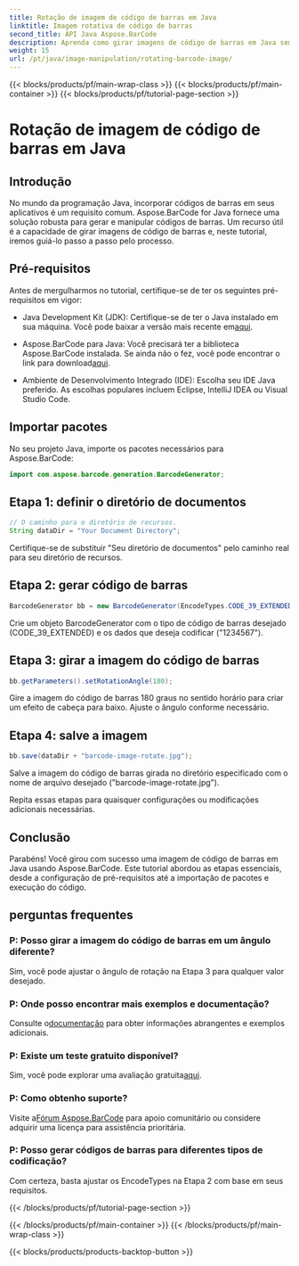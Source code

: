 ```yaml
---
title: Rotação de imagem de código de barras em Java
linktitle: Imagem rotativa de código de barras
second_title: API Java Aspose.BarCode
description: Aprenda como girar imagens de código de barras em Java sem esforço usando Aspose.BarCode. Um guia passo a passo abrangente para desenvolvedores Java.
weight: 15
url: /pt/java/image-manipulation/rotating-barcode-image/
---
```


{{< blocks/products/pf/main-wrap-class >}}
{{< blocks/products/pf/main-container >}}
{{< blocks/products/pf/tutorial-page-section >}}

# Rotação de imagem de código de barras em Java


## Introdução

No mundo da programação Java, incorporar códigos de barras em seus aplicativos é um requisito comum. Aspose.BarCode for Java fornece uma solução robusta para gerar e manipular códigos de barras. Um recurso útil é a capacidade de girar imagens de código de barras e, neste tutorial, iremos guiá-lo passo a passo pelo processo.

## Pré-requisitos

Antes de mergulharmos no tutorial, certifique-se de ter os seguintes pré-requisitos em vigor:

-  Java Development Kit (JDK): Certifique-se de ter o Java instalado em sua máquina. Você pode baixar a versão mais recente em[aqui](https://www.oracle.com/java/technologies/javase-downloads.html).

- Aspose.BarCode para Java: Você precisará ter a biblioteca Aspose.BarCode instalada. Se ainda não o fez, você pode encontrar o link para download[aqui](https://releases.aspose.com/barcode/java/).

- Ambiente de Desenvolvimento Integrado (IDE): Escolha seu IDE Java preferido. As escolhas populares incluem Eclipse, IntelliJ IDEA ou Visual Studio Code.

## Importar pacotes

No seu projeto Java, importe os pacotes necessários para Aspose.BarCode:

```java
import com.aspose.barcode.generation.BarcodeGenerator;
```

## Etapa 1: definir o diretório de documentos

```java
// O caminho para o diretório de recursos.
String dataDir = "Your Document Directory";
```

Certifique-se de substituir "Seu diretório de documentos" pelo caminho real para seu diretório de recursos.

## Etapa 2: gerar código de barras

```java
BarcodeGenerator bb = new BarcodeGenerator(EncodeTypes.CODE_39_EXTENDED, "1234567");
```

Crie um objeto BarcodeGenerator com o tipo de código de barras desejado (CODE_39_EXTENDED) e os dados que deseja codificar ("1234567").

## Etapa 3: girar a imagem do código de barras

```java
bb.getParameters().setRotationAngle(180);
```

Gire a imagem do código de barras 180 graus no sentido horário para criar um efeito de cabeça para baixo. Ajuste o ângulo conforme necessário.

## Etapa 4: salve a imagem

```java
bb.save(dataDir + "barcode-image-rotate.jpg");
```

Salve a imagem do código de barras girada no diretório especificado com o nome de arquivo desejado ("barcode-image-rotate.jpg").

Repita essas etapas para quaisquer configurações ou modificações adicionais necessárias.

## Conclusão

Parabéns! Você girou com sucesso uma imagem de código de barras em Java usando Aspose.BarCode. Este tutorial abordou as etapas essenciais, desde a configuração de pré-requisitos até a importação de pacotes e execução do código.

## perguntas frequentes

### P: Posso girar a imagem do código de barras em um ângulo diferente?
Sim, você pode ajustar o ângulo de rotação na Etapa 3 para qualquer valor desejado.

### P: Onde posso encontrar mais exemplos e documentação?
 Consulte o[documentação](https://reference.aspose.com/barcode/java/) para obter informações abrangentes e exemplos adicionais.

### P: Existe um teste gratuito disponível?
 Sim, você pode explorar uma avaliação gratuita[aqui](https://releases.aspose.com/).

### P: Como obtenho suporte?
 Visite a[Fórum Aspose.BarCode](https://forum.aspose.com/c/barcode/13) para apoio comunitário ou considere adquirir uma licença para assistência prioritária.

### P: Posso gerar códigos de barras para diferentes tipos de codificação?
Com certeza, basta ajustar os EncodeTypes na Etapa 2 com base em seus requisitos.

{{< /blocks/products/pf/tutorial-page-section >}}

{{< /blocks/products/pf/main-container >}}
{{< /blocks/products/pf/main-wrap-class >}}

{{< blocks/products/products-backtop-button >}}
